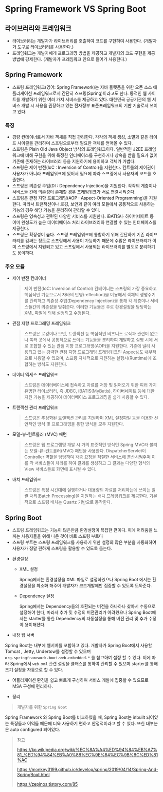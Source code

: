 # Spring Framework VS Spring Boot



## 라이브러리와 프레임워크

-  라이브러리는 개발자가 라이브러리를 호출하여 코드를 구현하여 사용한다. (개발자가 도구로 라이브러리를 사용한다.)
-  프레임워크는 개발자에게 프로그래밍 방법을 제공하고 개발자의 코드 구현을 제공 방법에 강제한다. (개발자가 프레임워크 안으로 들어가 사용한다.)



## Spring Framework

- 스프링 프레임워크(영어: Spring Framework)는 자바 플랫폼을 위한 오픈 소스 애플리케이션 프레임워크로서 간단히 스프링(Spring)이라고도 한다. 동적인 웹 사이트를 개발하기 위한 여러 가지 서비스를 제공하고 있다. 대한민국 공공기관의 웹 서비스 개발 시 사용을 권장하고 있는 전자정부 표준프레임워크의 기반 기술로서 쓰이고 있다.
### 특징
- 경량 컨테이너로서 자바 객체를 직접 관리한다. 각각의 객체 생성, 소멸과 같은 라이프 사이클을 관리하며 스프링으로부터 필요한 객체를 얻어올 수 있다.
- 스프링은 Plain Old Java Object 방식의 프레임워크이다. 일반적인 J2EE 프레임워크에 비해 구현을 위해 특정한 인터페이스를 구현하거나 상속을 받을 필요가 없어 기존에 존재하는 라이브러리 등을 지원하기에 용이하고 객체가 가볍다.
- 스프링은 제어 반전(IoC : Inversion of Control)을 지원한다. 컨트롤의 제어권이 사용자가 아니라 프레임워크에 있어서 필요에 따라 스프링에서 사용자의 코드를 호출한다.
- 스프링은 의존성 주입(DI : Dependency Injection)을 지원한다. 각각의 계층이나 서비스들 간에 의존성이 존재할 경우 프레임워크가 서로 연결시켜준다.
- 스프링은 관점 지향 프로그래밍(AOP : Aspect-Oriented Programming)을 지원한다. 따라서 트랜잭션이나 로깅, 보안과 같이 여러 모듈에서 공통적으로 사용하는 기능의 경우 해당 기능을 분리하여 관리할 수 있다.
- 스프링은 영속성과 관련된 다양한 서비스를 지원한다. iBATIS나 하이버네이트 등 이미 완성도가 높은 데이터베이스 처리 라이브러리와 연결할 수 있는 인터페이스를 제공한다.
- 스프링은 확장성이 높다. 스프링 프레임워크에 통합하기 위해 간단하게 기존 라이브러리를 감싸는 정도로 스프링에서 사용이 가능하기 때문에 수많은 라이브러리가 이미 스프링에서 지원되고 있고 스프링에서 사용되는 라이브러리를 별도로 분리하기도 용이하다.



### 주요 모듈

- 제어 반전 컨테이너

  > 제어 반전(IoC: Inversion of Control) 컨테이너는 스프링의 가장 중요하고 핵심적인 기능으로서 자바의 반영(reflection)을 이용해서 객체의 생명주기를 관리하고 의존성 주입(Dependency Injection)을 통해 각 계층이나 서비스들간의 의존성을 맞춰준다. 이러한 기능들은 주로 환경설정을 담당하는 XML 파일에 의해 설정되고 수행된다.

- 관점 지향 프로그래밍 프레임워크

  > 스프링은 로깅이나 보안, 트랜잭션 등 핵심적인 비즈니스 로직과 관련이 없으나 여러 곳에서 공통적으로 쓰이는 기능들을 분리하여 개발하고 실행 시에 서로 조합할 수 있는 관점 지향 프로그래밍(AOP)을 지원한다. 기존에 널리 사용되고 있는 강력한 관점 지향 프로그래밍 프레임워크인 AspectJ도 내부적으로 사용할 수 있으며, 스프링 자체적으로 지원하는 실행시(Runtime)에 조합하는 방식도 지원한다.

- 데이터 엑세스 프레임워크

  > 스프링은 데이터베이스에 접속하고 자료를 저장 및 읽어오기 위한 여러 가지 유명한 라이브러리, 즉 JDBC, iBATIS(MyBatis), 하이버네이트 등에 대한 지원 기능을 제공하여 데이터베이스 프로그래밍을 쉽게 사용할 수 있다.

- 트랜잭션 관리 프레임워크

  > 스프링은 추상화된 트랜잭션 관리를 지원하며 XML 설정파일 등을 이용한 선언적인 방식 및 프로그래밍을 통한 방식을 모두 지원한다.

- 모델-뷰-컨트롤러 (MVC) 패턴

  > 스프링은 웹 프로그램밍 개발 시 거의 표준적인 방식인 Spring MVC라 불리는 모델-뷰-컨트롤러(MVC) 패턴을 사용한다. DispatcherServlet이 Controller 역할을 담당하여 각종 요청을 적절한 서비스에 분산시켜주며 이를 각 서비스들이 처리를 하여 결과를 생성하고 그 결과는 다양한 형식의 View 서비스들로 화면에 표시될 수 있다.

- 배치 프레임워크

  > 스프링은 특정 시간대에 실행하거나 대용량의 자료를 처리하는데 쓰이는 일괄 처리(Batch Processing)을 지원하는 배치 프레임워크를 제공한다. 기본적으로 스프링 배치는 Quartz 기반으로 동작한다.



## Spring Boot

- 스프링 프레임워크는 기능이 많은만큼 환경설정이 복잡한 편이다. 이에 어려움을 느끼는 사용자들을 위해 나온 것이 바로 스프링 부트다
- 스프링 부트는 스프링 프레임워크를 사용하기 위한 설정의 많은 부분을 자동화하여 사용자가 정말 편하게 스프링을 활용할 수 있도록 돕는다.



+ 환경설정

  + XML 설정

     Spring에서는 환경설정을 XML 파일로 설정하였으나 Spring Boot 에서는 환경설정을 최소화 해주어 개발자가 코드개발에만 집중할 수 있도록 도와준다.

  + Dependency 설정

    Spring에서는 Dependency들의 호환되는 버전을 하나하나 찾아서 수동으로 설정해야 한다, 따라서 추가 및 수정의 버전관리가 어려웠으나 Spring Boot에서는 starter를 통한 Dependency의 자동설정을 통해 버전 관리 및 추가 수정이 용이해졌다.

+ 내장 웹 서버

Spring Boot는 내부에 웹서버를 포함하고 있다. 개발자가 Spring Boot에서 사용할 Tomcat , Jetty, Undertow를 설정할 수 있으며 `org.springframework.boot.web.embedded.*` 를 참고하여 설정 할 수 있다. 이에 따라 Spring에서 `web.xml`  관련 설정을  클래스를 통하여 관리할 수 있으며 starter를 통해 초기 설정을 자동으로 할 수 있다.

- 어플리케이션 환경을 쉽고 빠르게 구성하여 서비스 개발에 집중할 수 있으므로 MSA 구성에 편리하다.



+ 정리

> 개발자를 위한 `Spring Boot` 

Spring Framework 와 Spring Boot를 비교하였을 때, Spring Boot는 inbuilt 되어있는 특징들과 이익들 때문에 더욱 사용하기 편하고 안정적이라고 할 수 있다. 또한 대부분은 auto configured 되어있다.  



>  참고
>
>  https://ko.wikipedia.org/wiki/%EC%8A%A4%ED%94%84%EB%A7%81_%ED%94%84%EB%A0%88%EC%9E%84%EC%9B%8C%ED%81%AC
>
>  https://monkey3199.github.io/develop/spring/2019/04/14/Spring-And-SpringBoot.html
>
>  https://zepinos.tistory.com/85

